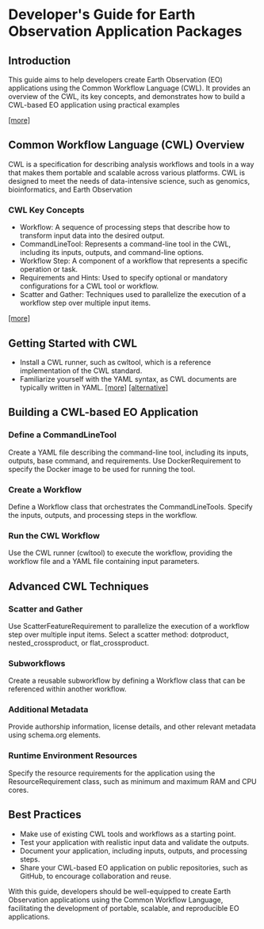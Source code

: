 # Developer's Guide for Earth Observation Application Packages

## Introduction
This guide aims to help developers create Earth Observation (EO) applications using the Common Workflow Language (CWL). It provides an overview of the CWL, its key concepts, and demonstrates how to build a CWL-based EO application using practical examples 

[[more]](./INTRO.md)

## Common Workflow Language (CWL) Overview
CWL is a specification for describing analysis workflows and tools in a way that makes them portable and scalable across various platforms. CWL is designed to meet the needs of data-intensive science, such as genomics, bioinformatics, and Earth Observation  


### CWL Key Concepts

 * Workflow: A sequence of processing steps that describe how to transform input data into the desired output.
 * CommandLineTool: Represents a command-line tool in the CWL, including its inputs, outputs, and command-line options.
 * Workflow Step: A component of a workflow that represents a specific operation or task.
 * Requirements and Hints: Used to specify optional or mandatory configurations for a CWL tool or workflow.
 * Scatter and Gather: Techniques used to parallelize the execution of a workflow step over multiple input items.
 
[[more]](./CWL.md)


## Getting Started with CWL
 * Install a CWL runner, such as cwltool, which is a reference implementation of the CWL standard.
 * Familiarize yourself with the YAML syntax, as CWL documents are typically written in YAML.
[[more]](./START.md) [[alternative]](./START2.md)

 
## Building a CWL-based EO Application
### Define a CommandLineTool
Create a YAML file describing the command-line tool, including its inputs, outputs, base command, and requirements.
Use DockerRequirement to specify the Docker image to be used for running the tool.

### Create a Workflow
Define a Workflow class that orchestrates the CommandLineTools.
Specify the inputs, outputs, and processing steps in the workflow.

### Run the CWL Workflow

Use the CWL runner (cwltool) to execute the workflow, providing the workflow file and a YAML file containing input parameters.

## Advanced CWL Techniques
### Scatter and Gather
Use ScatterFeatureRequirement to parallelize the execution of a workflow step over multiple input items.
Select a scatter method: dotproduct, nested_crossproduct, or flat_crossproduct.

### Subworkflows
Create a reusable subworkflow by defining a Workflow class that can be referenced within another workflow.

### Additional Metadata

Provide authorship information, license details, and other relevant metadata using schema.org elements.

### Runtime Environment Resources

Specify the resource requirements for the application using the ResourceRequirement class, such as minimum and maximum RAM and CPU cores.

## Best Practices

 * Make use of existing CWL tools and workflows as a starting point.
 * Test your application with realistic input data and validate the outputs.
 * Document your application, including inputs, outputs, and processing steps.
 * Share your CWL-based EO application on public repositories, such as GitHub, to encourage collaboration and reuse.

With this guide, developers should be well-equipped to create Earth Observation applications using the Common Workflow Language, facilitating the development of portable, scalable, and reproducible EO applications.

